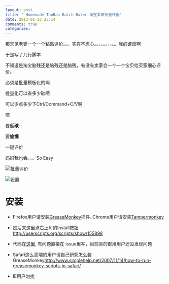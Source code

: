 ```yaml
---
layout: post
title: " Homemade TaoBao Batch Rater 淘宝卖家批量评器"
date: 2013-01-13 23:14
comments: true
categories: 
---
```


那天见老婆一个一个粘贴评价。。。实在不忍心。。。。。。。。。。我的键盘啊

于是写了几行脚本

不知道是淘宝脑残还是脑残还是脑残，有没有卖家会一个一个宝贝给买家细心评价。

必须是批量模板化的啊

批量化可以省多少碳啊

可以少点多少下Ctrl/Command+C/V啊

嗯

要**低碳**

要**偷懒**

一键评价

妈妈我也会。。。So Easy

![批量评价](https://github.com/geogeo/TBBR/raw/master/imgs/tbbr.png)

![设置](https://github.com/geogeo/TBBR/raw/master/imgs/settings.png)

安装
=======

- Firefox用户请安装[GreaseMonkey](https://addons.mozilla.org/en-US/firefox/addon/greasemonkey/)插件. Chrome用户请安装[Tampermonkey](https://chrome.google.com/webstore/detail/tampermonkey/dhdgffkkebhmkfjojejmpbldmpobfkfo?hl=en)

- 然后来这里点右上角的Install按钮<http://userscripts.org/scripts/show/155898>

- 代码在[这里](https://github.com/geogeo/TBBR), 有问题直接在 issue里写，目前哥的御用用户还没发现问题

- Safari这么高端的用户请自己研究怎么装GreaseMonkey<http://www.simplehelp.net/2007/11/14/how-to-run-greasemonkey-scripts-in-safari/>

- IE用户勿扰

